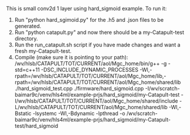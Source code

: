 This is small conv2d 1 layer using hard_sigmoid example. To run it:
1. Run "python hard_sgimoid.py" for the .h5 and .json files to be generated.
2. Run "python catapult.py" and now there should be a my-Catapult-test directory.
3. Run the run_catapult.sh script if you have made changes and want a fresh my-Catapult-test.
4. Compile (make sure it is pointing to your path):
	/wv/hlsb/CATAPULT/TOT/CURRENT/aol/Mgc_home/bin/g++ -g -std=c++11 -DSC_INCLUDE_DYNAMIC_PROCESSES -Wl,-rpath=/wv/hlsb/CATAPULT/TOT/CURRENT/aol/Mgc_home/lib,-rpath=/wv/hlsb/CATAPULT/TOT/CURRENT/aol/Mgc_home/shared/lib ./hard_sigmoid_test.cpp ./firmware/hard_sigmoid.cpp -I/wv/scratch-baimar9c/venv/hls4ml/example-prjs/hard_sigmoid/my-Catapult-test -I/wv/hlsb/CATAPULT/TOT/CURRENT/aol/Mgc_home/shared/include -L/wv/hlsb/CATAPULT/TOT/CURRENT/aol/Mgc_home/shared/lib -Wl,-Bstatic -lsystemc -Wl,-Bdynamic -lpthread -o /wv/scratch-baimar9c/venv/hls4ml/example-prjs/hard_sigmoid/my-Catapult-test/hard_sigmoid
